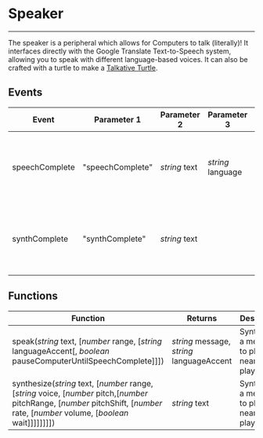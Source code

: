 # Speaker

---

The speaker is a peripheral which allows for Computers to talk (literally)! It interfaces directly with the Google Translate Text-to-Speech system, allowing you to speak with different language-based voices. It can also be crafted with a turtle to make a [Talkative Turtle](/turtle_upgrades/talkative_turtle/).

## Events
| Event | Parameter 1 | Parameter 2 | Parameter 3 | Description |
|-------|-------------|-------------|-------------|-------------|
|speechComplete|"speechComplete"|_string_ text|_string_ language|This event is fired after the Text-to-Speech system is finished speaking|
|synthComplete|"synthComplete"|_string_ text||This event is fired after the speech synthesis system is finished speaking|

## Functions
| Function | Returns | Description |
|----------|---------|-------------|
|speak(_string_ text, [_number_ range, [_string_ languageAccent[, _boolean_ pauseComputerUntilSpeechComplete]]])|_string_ message, _string_ languageAccent|Synthesizes a message to play to nearby players|
|synthesize(_string_ text, [_number_ range, [_string_ voice, [_number_ pitch,[_number_ pitchRange, [_number_ pitchShift, [_number_ rate, [_number_ volume, [_boolean_ wait]]]]]]]])|_string_ text|Synthesizes a message to play to nearby players|
